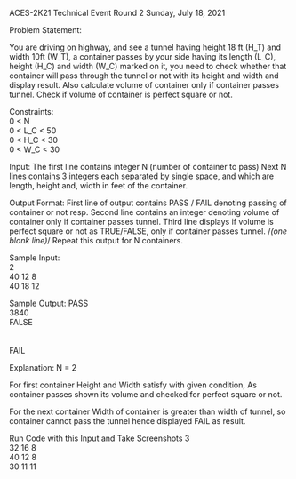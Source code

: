 ACES-2K21 Technical Event
Round 2
Sunday, July 18, 2021

Problem Statement:

You are driving on highway, and see a tunnel having height 18 ft (H_T) and width 10ft (W_T), a container passes by your side having its length (L_C), height (H_C) and width (W_C) marked on it, you need to check whether that container will pass through the tunnel or not with its height and width and display result.
Also calculate volume of container only if container passes tunnel.
Check if volume of container is perfect square or not.

Constraints:<br>
0  < N <br>
0  <  L_C <  50 <br>
0  <  H_C <  30 <br>
0  <  W_C <  30<br>

Input:
The first line contains integer N (number of container to pass) 
Next N lines contains 3 integers each separated by single space, and which are length, height and, width in feet of the container.

Output Format:
First line of output contains PASS / FAIL denoting passing of container or not resp.
Second line contains an integer denoting volume of container only if container passes tunnel.
Third line displays if volume is perfect square or not as TRUE/FALSE, only if container passes tunnel.
/*(one blank line)*/
Repeat this output for N containers.

Sample Input:<br>
2<br>
40 12 8<br>
40 18 12<br>

Sample Output:
PASS<br>
3840<br>
FALSE<br>
<br><br>
FAIL<br>






Explanation:
N = 2<br>

For first container
Height and Width satisfy with given condition, As container passes shown its volume and checked for perfect square or not.

For the next container 
Width of container is greater than width of tunnel, so container cannot pass the tunnel hence displayed FAIL as result.

Run Code with this Input and Take Screenshots
3<br>
32 16 8<br>
40 12 8<br>
30 11 11<br>
